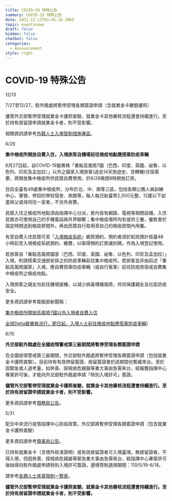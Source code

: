```yaml
---
title: COVID-19 特殊公告
summary: COVID-19 特殊公告
date: 2021-12-13T01:45:34.396Z
topic: eventsnews
draft: false
hidden: false
chatbot: false
categories:
  - Announcement
style: right
---
```

# COVID-19 特殊公告

12/13

7/27至12/27，駐外館處將暫停受理各類簽證申請（含就業金卡繳驗護照）

儘管外交部暫停受理就業金卡護照查驗，就業金卡其他審核流程還會持續進行。至於持有居留證申請就業金卡者，則不受影響。

相關資訊請參考[外籍人士入境管制措施專區](https://www.boca.gov.tw/cp-56-5078-41ac3-1.html "至外籍人士入境管制措施專區")。

6/28

**集中檢疫所開放自費入住，入境旅客自機場前往檢疫地點應搭乘防疫車輛**

6月27日起，自COVID-19變異株「重點高風險7國（巴西、印度、英國、祕魯、以色列、印尼及孟加拉）」以外之國家入境旅客(過去14天旅遊史、含轉機)住宿需要，將開放集中檢疫所供民眾自費使用，於6/26晚間8時開放訂房。

目前全臺有49處集中檢疫所，分布於北、中、南等三區，包括各類公務人員訓練中心、軍營、停招的學校宿舍、旅館等，每人每日新臺幣2,000元整，12歲以下幼童與父或母同住一室者，不另外收費。

民眾入住之檢疫所地點須由指揮中心分派，房內皆有網路、電視等相關設備，入住民眾亦可使用自己的手機電話與外界聯繫；集中檢疫場所均有提供三餐，餐飲會於固定時間送到檢疫房間外，再由民眾自行取用至自己的檢疫房間內用餐。

有意自費入住民眾可至「[入境檢疫系統](https://hdhq.mohw.gov.tw/Default1?openExternalBrowser=1"至入境檢疫系統")」網頁預約，預約者須於航班預計抵臺48小時前至入境檢疫系統預約、繳費，以取得預約訂房識別碼，作為入境登記使用。

若旅客自「重點高風險國家（巴西、印度、英國、祕魯、以色列、印尼及孟加拉）」入境，則請搭乘交通部安排之的防疫車輛前往集中檢疫所。若旅客並非由前述「重點高風險國家」入境，應自費搭乘防疫車輛（或自行駕車）前往防疫旅宿或自費集中檢疫所之檢疫地點。

入境旅客之親友勿前往機場接機，以減少病毒傳播風險，共同保護親友及社區防疫安全。

更多資訊請參考衛服部新聞稿：

[集中檢疫所開放高風險7國以外入境者自費入住](https://www.cdc.gov.tw/Bulletin/Detail/ZgKW-VupBVtp_sGz2YXXaQ?typeid=9"至衛服部集中檢疫所開放高風險7國以外入境者自費入住新聞稿)

[全球Delta變異株流行，即日起，入境人士前往檢疫地點應搭乘防疫車輛](https://www.cdc.gov.tw/Bulletin/Detail/HzWKglQxOhCvZk1kKg0VyA?typeid=9"至衛服部全球Delta變異株流行，即日起，入境人士前往檢疫地點應搭乘防疫車輛新聞稿))

6/15

**外交部駐外館處在全國疫情警戒第三級期間將暫停受理各類簽證申請**

在全國疫情警戒第三級期間，外交部駐外館處將暫停受理各類簽證申請（包括就業金卡護照查驗）。目前持有有效停留簽證、居留簽證者於該期間也暫緩來台。至於因緊急或人道考量，如奔喪、探視病危親屬等重大事由急需來台，經報獲指揮中心專案許可後，才能向外交部駐外館處申請「特別入境許可」簽證。

**儘管外交部暫停受理就業金卡護照查驗，就業金卡其他審核流程還會持續進行。至於持有居留證申請就業金卡者，則不受影響。**

更多資訊請參考[領務局公告](https://www.boca.gov.tw/cp-56-5078-41ac3-1.html "至外籍人士入境管制措施專區")。

5/31

配合中央流行疫情指揮中心防疫政策，外交部將暫停受理各類簽證申請（包含就業金卡護照查驗）

更多資訊請參考[領事局公告](https://www.boca.gov.tw/cp-56-5078-41ac3-1.html "至外籍人士入境管制措施專區")。

已持有就業金卡（含境外核准證明）或有效居留證者可入境臺灣。無居留證者，不得入境，但因奔喪、探視病危親屬等緊急重大事由急需來台，經指揮中心專案許可後始得向駐外館處申請特別入境許可簽證。邊境管制適用期間：110/5/19-6/18。

請參考[各類人士來臺限制一覽表](https://www.immigration.gov.tw/5385/7445/211420/229781/211422/216338/ "至各類人士來臺限制一覽表")。

**儘管外交部暫停受理就業金卡護照查驗，就業金卡其他審核流程還會持續進行。至於持有居留證申請就業金卡者，則不受影響。**